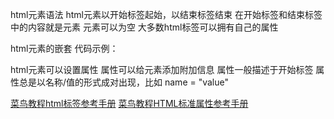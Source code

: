 html元素语法
html元素以开始标签起始，以结束标签结束
在开始标签和结束标签中的内容就是元素
元素可以为空
大多数html标签可以拥有自己的属性  

html元素的嵌套
代码示例：


html元素可以设置属性
属性可以给元素添加附加信息
属性一般描述于开始标签
属性总是以名称/值的形式成对出现，比如 name = "value"

[菜鸟教程html标签参考手册](https://www.runoob.com/tags/html-reference.html)
[菜鸟教程HTML标准属性参考手册](https://www.runoob.com/tags/ref-standardattributes.html)